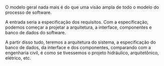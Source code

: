 O modelo geral nada mais é do que uma visão ampla de todo o modelo do processo de software.

A entrada seria a especificação dos requisitos. Com a especificação, podemos começar a projetar a arquitetura, a interface, componentes e banco de dados do software.

A partir disso tudo, teremos a arquitetura do sistema, a especificação do banco de dados, da interface e dos componentes, comparando com a engenharia civil, é como se tivessemos o projeto hidráulico, arquitetônico, elétrico, etc.
